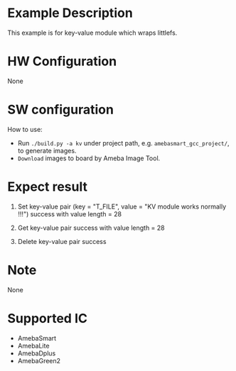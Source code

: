 # Example Description

This example is for key-value module which wraps littlefs.

# HW Configuration

None

# SW configuration

How to use:
   - Run `./build.py -a kv` under project path, e.g. `amebasmart_gcc_project/`, to generate images.
   - `Download` images to board by Ameba Image Tool.

# Expect result

1. Set key-value pair (key = "T_FILE", value = "KV module works normally !!!") success with value length = 28

2. Get key-value pair success with value length = 28

3. Delete key-value pair success

# Note

None

# Supported IC

- AmebaSmart
- AmebaLite
- AmebaDplus
- AmebaGreen2
